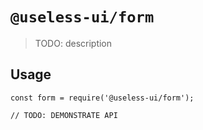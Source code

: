 # `@useless-ui/form`

> TODO: description

## Usage

```
const form = require('@useless-ui/form');

// TODO: DEMONSTRATE API
```
